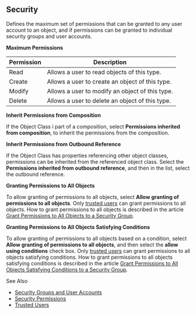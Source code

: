 ## Security

Defines the maximum set of permissions that can be granted to any user account to an object, and if permissions can be granted to individual security groups and user accounts.

**Maximum Permissions**

Permission | Description
---------- | -----------
Read       | Allows a user to read objects of this type.
Create     | Allows a user to create an object of this type.
Modify     | Allows a user to modify an object of this type.
Delete     | Allows a user to delete an object of this type.

**Inherit Permissions from Composition**

If the Object Class i part of a composition, select **Permissions inherited from composition**, to inherit the permissions from the composition.

**Inherit Permissions from Outbound Reference**

If the Object Class has properties referencing other object classes, permissions can be inherited from the referenced object class. Select the **Permissions inherited from outbound reference**, and then in the list, select the outbound reference.

**Granting Permissions to All Objects**

To allow granting of permissions to all objects, select **Allow granting of permissions to all objects**. Only [trusted users](../../security/trusted-users.md) can grant permissions to all objects. How to grant permissions to all objects is described in the article [Grant Permissions to All Objects to a Security Group](../../security/security-permissions.md).

**Granting Permissions to All Objects Satisfying Conditions**

To allow granting of permissions to all objects based on a condition, select **Allow granting of permissions to all objects**, and then select the **allow using conditions** check box. Only [trusted users](../../security/trusted-users.md) can grant permissions to all objects satisfying conditions. How to grant permissions to all objects satisfying conditions is described in the article [Grant Permissions to All Objects Satisfying Conditions to a Security Group](../../security/security-permissions.md).

See Also

*   [Security Groups and User Accounts](../../security/security-groups-and-user-accounts.md)
*   [Security Permissions](../../security/security-permissions.md)
*   [Trusted Users](../../security/trusted-users.md)
